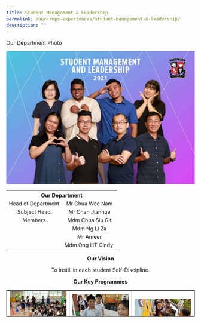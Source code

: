 ```yaml
---
title: Student Management & Leadership
permalink: /our-rmps-experiences/student-management-n-leadership/
description: ""
---
```

<p>Our Department Photo</p>
<img src="/images/sml.jpg">
<table>
<tbody>
<tr>
<th style="text-align: center;" colspan="2">Our&nbsp;Department</th>
</tr>
<tr>
<td style="text-align: center;">Head of Department</td>
<td style="text-align: center;">Mr Chua Wee Nam</td>
</tr>
<tr>
<td style="text-align: center;">Subject Head</td>
<td style="text-align: center;">Mr Chan Jianhua</td>
</tr>
<tr>
<td style="text-align: center;">Members</td>
<td style="text-align: center;">Mdm Chua Siu Git</td>
</tr>
<tr>
<td style="text-align: center;">&nbsp;</td>
<td style="text-align: center;">Mdm Ng Li Za</td>
</tr>
<tr>
<td style="text-align: center;">&nbsp;</td>
<td style="text-align: center;">Mr Ameer</td>
</tr>
<tr>
<td style="text-align: center;">&nbsp;</td>
<td style="text-align: center;">Mdm Ong HT Cindy&nbsp;</td>
</tr>
</tbody>
</table>
<p style="text-align: center;"><strong>Our Vision</strong></p>
<p style="text-align: center;">To instill in each student Self-Discipline.</p>
<p style="text-align: center;"><strong>Our Key Programmes</strong></p>
<table style="border-collapse: collapse; width: 100%; height: 72px;" border="1">
<tbody>
<tr style="height: 18px;">
<td style="width: 33.3333%; height: 18px;"><img src="/images/sml1.jpg"></td>
<td style="width: 33.3333%; height: 18px;"><img src="/images/sml2.png"></td>
<td style="width: 33.3333%; height: 18px;"><img src="/images/sml3.jpg"></td>
</tr>
<tr style="height: 54px;">
<td style="width: 33.3333%; height: 54px;">
<p>Monitors Training by Student Leaders from St Theresa&rsquo;s Convent</p>
<img src="/images/sml4.png">
<p>Student Prefect EXCO</p>
<p><strong>Student Leadership</strong></p>
<p>In RMPS, we believe that every student is able to lead, given the right guidance and environment.</p>
<p>At the foundational level, every student is guided through self-management skills during the Character Workshops, which are carried out at the start of every term. These sessions serves to instil core values and build competencies to help students to lead self and peers.</p>
<p>Students holding certain leadership roles (e.g. Prefects, Monitors, ICT Monitors) are also provided with additional Just-In-Time or On-The-Job training to help them understand their role and carry out their responsibilities as a student leader.</p>
</td>
<td style="width: 33.3333%; height: 54px;">
<p>Students queuing up to exercise their vote for the Head Prefect.</p>
<p><strong>Student Voice</strong></p>
<p>As they grow up, we want our students not only to be confident communicators but also to teach them to do so responsibly and respectfully. Learning to participate by airing their views helps students to put down roots in their school and community. Being heard is one thing; having someone to listen to your voice and then do something about what you have suggested is something else entirely. At RMPS, we empower our students to speak up and we listen to what they say.&nbsp;</p>
<p>From students choosing their Head Prefect, to hearing how they would like spaces reimagined and repurposed, from providing their feedback to school-based activities to responding to topics on our Current Affairs Wall, students have a wide range of platforms to air their views. Student voice is not just heard but taken into consideration when we plan for new activities. Students also play a part in the actual planning and execution of events such as Teachers&rsquo; Day.</p>
</td>
<td style="width: 33.3333%; height: 54px;">
<p>Student Ambassadors showing pre-schoolers around Radin Mas Primary during a school visit.</p>
<p><strong>RMPS Ambassador Programme</strong></p>
<p>The RMPS Ambassadors Programme was conceptualised and set up in 2018 as a second Tier One Leadership Position with the purpose of developing a group of students to promote the long heritage of Radin Mas Primary School as well as our in-house Radin Mas Experience through tours of the school, its Heritage Corner as well as the hosting of various school events.&nbsp;</p>
<p>Through this programme, we aspire to raise a group of confident and articulate student leaders who will be ambassadors of the school and who will play a key role in raising the overall school affect.</p>
</td>
</tr>
</tbody>
</table>